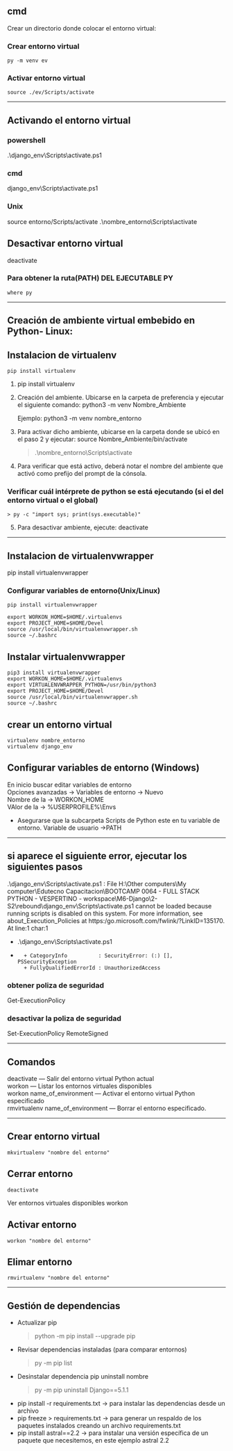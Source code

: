 
## cmd
Crear un directorio donde colocar el entorno virtual:
### Crear entorno virtual
    py -m venv ev

### Activar entorno virtual
    source ./ev/Scripts/activate

-----------------------------------------------------------------------------------------------------------------

## Activando el entorno virtual

### powershell
.\django_env\Scripts\activate.ps1

### cmd
django_env\Scripts\activate.ps1

### Unix
source entorno/Scripts/activate
.\nombre_entorno\Scripts\activate


## Desactivar entorno virtual
deactivate

### Para obtener la ruta(PATH) DEL EJECUTABLE PY
    where py

-----------------------------------------------------------------------------------------------------------------

## Creación de ambiente virtual embebido en Python- Linux:
## Instalacion de virtualenv
    pip install virtualenv
1) pip install virtualenv

2) Creación del ambiente. Ubicarse en la carpeta de preferencia y ejecutar el siguiente comando:
	python3 -m venv Nombre_Ambiente
	
	Ejemplo: python3 -m venv nombre_entorno

3) Para activar dicho ambiente, ubicarse en la carpeta donde se ubicó en el paso 2 y ejecutar:
	source Nombre_Ambiente/bin/activate
	> .\nombre_entorno\Scripts\activate

4) Para verificar que está activo, deberá notar el nombre del ambiente que activó como prefijo del prompt de la cónsola.

### Verificar cuál intérprete de python se está ejecutando (si el del entorno virtual o el global)
	> py -c "import sys; print(sys.executable)"
	
5) Para desactivar ambiente, ejecute:
	deactivate

-----------------------------------------------------------------------------------------------------------------

##  Instalacion de virtualenvwrapper
pip install virtualenvwrapper

### Configurar variables de entorno(Unix/Linux) 

    pip install virtualenvwrapper

    export WORKON_HOME=$HOME/.virtualenvs
    export PROJECT_HOME=$HOME/Devel
    source /usr/local/bin/virtualenvwrapper.sh
    source ~/.bashrc

## Instalar virtualenvwrapper
	pip3 install virtualenvwrapper
	export WORKON_HOME=$HOME/.virtualenvs
	export VIRTUALENVWRAPPER_PYTHON=/usr/bin/python3
	export PROJECT_HOME=$HOME/Devel
	source /usr/local/bin/virtualenvwrapper.sh
	source ~/.bashrc
	
## crear un entorno virtual
	virtualenv nombre_entorno
	virtualenv django_env

## Configurar variables de entorno (Windows)
En inicio buscar editar variables de entorno  
Opciones avanzadas -> Variables de entorno -> Nuevo  
	Nombre de la -> WORKON_HOME  
	VAlor de la -> %USERPROFILE%\Envs  
* Asegurarse que la subcarpeta Scripts de Python este en tu variable de entorno. Variable de usuario ->PATH
	
-----------------------------------------------------------------------------------------------------------------

## si aparece el siguiente error, ejecutar los siguientes pasos

.\django_env\Scripts\activate.ps1 : File H:\Other computers\My computer\Edutecno Capacitacion\BOOTCAMP 0064 - FULL STACK PYTHON - VESPERTINO - 
workspace\M6-Django\2-S2\rebound\django_env\Scripts\activate.ps1 cannot be loaded because running scripts is disabled on this system. For more information, see about_Execution_Policies at 
https:/go.microsoft.com/fwlink/?LinkID=135170.
At line:1 char:1
+ .\django_env\Scripts\activate.ps1
+ ~~~~~~~~~~~~~~~~~~~~~~~~~~~~~~~~~
    + CategoryInfo          : SecurityError: (:) [], PSSecurityException
    + FullyQualifiedErrorId : UnauthorizedAccess

### obtener poliza de seguridad
Get-ExecutionPolicy

### desactivar la poliza de seguridad
Set-ExecutionPolicy RemoteSigned

-----------------------------------------------------------------------------------------------------------------

## Comandos
deactivate — Salir del entorno virtual Python actual  
workon — Listar los entornos virtuales disponibles  
workon name_of_environment — Activar el entorno virtual Python especificado  
rmvirtualenv name_of_environment — Borrar el entorno especificado.  

-----------------------------------------------------------------------------------------------------------------

## Crear entorno virtual 
    mkvirtualenv "nombre del entorno"
## Cerrar entorno
    deactivate
Ver entornos virtuales disponibles
    workon
## Activar entorno 
    workon "nombre del entorno"
## Elimar entorno
    rmvirtualenv "nombre del entorno"

-----------------------------------------------------------------------------------------------------------------

## Gestión de dependencias
+ Actualizar pip
	> python -m pip install --upgrade pip
+ Revisar dependencias instaladas (para comparar entornos)
	> py -m pip list
+ Desinstalar dependencia
	pip uninstall nombre
	> py -m pip uninstall Django==5.1.1
+ pip install -r requirements.txt -> para instalar las dependencias desde un archivo
+ pip freeze > requirements.txt -> para generar un respaldo de los paquetes instalados creando un
archivo requirements.txt
+ pip install astral==2.2 -> para instalar una versión específica de un paquete que necesitemos, en
este ejemplo astral 2.2
